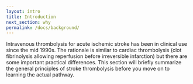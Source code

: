 ```yaml
---
layout: intro
title: Introduction
next_section: why
permalink: /docs/background/
---
```


Intravenous thrombolysis for acute ischemic stroke has been in clinical use since the mid 1990s. The rationale is similar to cardiac thrombolysis (clot fibrinolysis allowing reperfusion before irreversible infarction) but there are some important practical differences. This section will briefly summarize the general principles of stroke thrombolysis before you move on to learning the actual pathway.